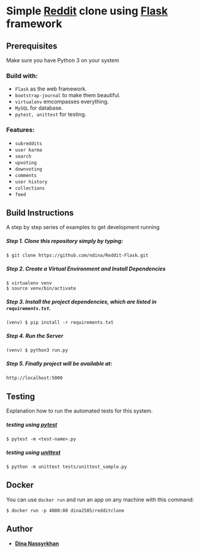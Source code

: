# Simple [Reddit](https://www.reddit.com/) clone using [Flask](http://flask.pocoo.org/) framework


## Prerequisites

Make sure you have Python 3 on your system


### Build with:
- ```Flask``` as the web framework.
- ```bootstrap-journal``` to make them beautiful.
- ```virtualenv``` emcompasses everything.
- ```MySQL``` for database.
- ```pytest, unittest``` for testing.


### Features:
- ```subreddits``` 
- ```user karma``` 
- ```search``` 
- ```upvoting``` 
- ```downvoting```
- ```comments```
- ```user history```
- ```collections```
- ```feed```




## Build Instructions

A step by step series of examples to get  development running

##### Step 1. Clone this repository simply by typing:

```
$ git clone https://github.com/ndina/Reddit-Flask.git
```

##### Step 2. Create a Virtual Environment and Install Dependencies

```
$ virtualenv venv
$ source venv/bin/activate
```
##### Step 3.  Install the project dependencies, which are listed in ```requirements.txt```.


```
(venv) $ pip install -r requirements.txt
```

##### Step 4. Run the Server
```
(venv) $ python3 run.py
```
##### Step 5. Finally project will be available at:
```
http://localhost:5000
```



## Testing

Explanation how to run the automated tests for this system.

##### testing using [pytest](https://docs.pytest.org/en/latest/)

```
$ pytest -m <test-name>.py
```

##### testing using [unittest](https://docs.python.org/3/library/unittest.html)

```
$ python -m unittest tests/unittest_sample.py
```


















## Docker
You can use `docker run` and run an app on any machine with this command:
```
$ docker run -p 4000:80 dina2505/redditclone
```

 

## Author

*  **[Dina Nassyrkhan](https://github.com/ndina)**



